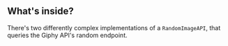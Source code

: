 ## What's inside?

There's two differently complex implementations of a `RandomImageAPI`, that
queries the Giphy API's random endpoint.
